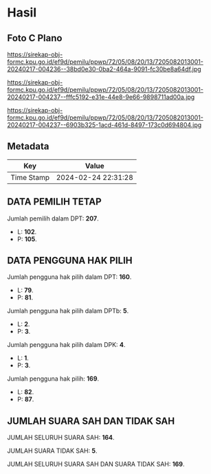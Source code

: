 # Hasil

## Foto C Plano

https://sirekap-obj-formc.kpu.go.id/ef9d/pemilu/ppwp/72/05/08/20/13/7205082013001-20240217-004236--38bd0e30-0ba2-464a-9091-fc30be8a64df.jpg

https://sirekap-obj-formc.kpu.go.id/ef9d/pemilu/ppwp/72/05/08/20/13/7205082013001-20240217-004237--fffc5192-e31e-44e8-9e66-9898711ad00a.jpg

https://sirekap-obj-formc.kpu.go.id/ef9d/pemilu/ppwp/72/05/08/20/13/7205082013001-20240217-004237--6903b325-1acd-461d-8497-173c0d694804.jpg


## Metadata

| Key        | Value               |
| ---------- | ------------------- |
| Time Stamp | 2024-02-24 22:31:28 |


## DATA PEMILIH TETAP

Jumlah pemilih dalam DPT: **207**.
 * L: **102**.
 * P: **105**.

## DATA PENGGUNA HAK PILIH

Jumlah pengguna hak pilih dalam DPT: **160**.
 * L: **79**.
 * P: **81**.

Jumlah pengguna hak pilih dalam DPTb: **5**.
 * L: **2**.
 * P: **3**.

Jumlah pengguna hak pilih dalam DPK: **4**.
 * L: **1**.
 * P: **3**.

Jumlah pengguna hak pilih: **169**.
 * L: **82**.
 * P: **87**.

## JUMLAH SUARA SAH DAN TIDAK SAH

JUMLAH SELURUH SUARA SAH: **164**.

JUMLAH SUARA TIDAK SAH: **5**.

JUMLAH SELURUH SUARA SAH DAN SUARA TIDAK SAH: **169**.


